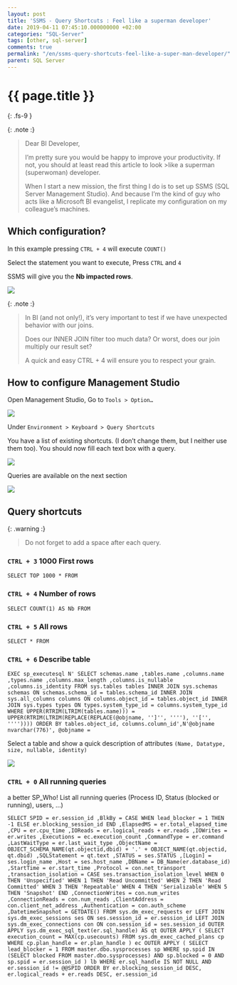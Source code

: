 ```yaml
---
layout: post
title: 'SSMS - Query Shortcuts : Feel like a superman developer'
date: 2019-04-11 07:45:10.000000000 +02:00
categories: "SQL-Server"
tags: [other, sql-server]
comments: true
permalink: "/en/ssms-query-shortcuts-feel-like-a-super-man-developer/"
parent: SQL Server
---
```

# {{ page.title }}
{: .fs-9 }

{: .note :}
>Dear BI Developer,
>
>I’m pretty sure you would be happy to improve your productivity. If not, you should at least read this article to look >like a superman (superwoman) developer.
>
>When I start a new mission, the first thing I do is to set up SSMS (SQL Server Management Studio). And because I’m the kind of guy who acts like a Microsoft BI evangelist, I replicate my configuration on my colleague’s machines.


## Which configuration?

In this example pressing `CTRL + 4` will execute `COUNT()`

Select the statement you want to execute, Press `CTRL` and `4`

SSMS will give you the **Nb impacted rows**.


![](../../assets/SSMS_QueryShortcuts/SSMS_QueryShortcut.webp)


{: .note :}
>In BI (and not only!), it’s very important to test if we have unexpected behavior with our joins.
>
>Does our INNER JOIN filter too much data? Or worst, does our join multiply our result set?
>
>A quick and easy CTRL + 4 will ensure you to respect your grain.




## How to configure Management Studio

Open Management Studio, Go to `Tools > Option…`

![](../../assets/SSMS_QueryShortcuts/SSMS_Query_Shortcut-1.webp)


Under `Environment > Keyboard > Query Shortcuts`

You have a list of existing shortcuts. (I don’t change them, but I neither use them too).
You should now fill each text box with a query.


![](../../assets/SSMS_QueryShortcuts/SSMS_Query_Shortcut-2.webp)


Queries are available on the next section


![](../../assets/SSMS_QueryShortcuts/SSMS_Query_Shortcut-3.webp)


## Query shortcuts

{: .warning :}
>Do not forget to add a space after each query.

### `CTRL + 3` 1000 First rows

```
SELECT TOP 1000 * FROM 
```


### `CTRL + 4` Number of rows

```
SELECT COUNT(1) AS Nb FROM 
```


### `CTRL + 5` All rows

```
SELECT * FROM 
```


### `CTRL + 6` Describe table

```
EXEC sp_executesql N' SELECT schemas.name ,tables.name ,columns.name ,types.name ,columns.max_length ,columns.is_nullable ,columns.is_identity FROM sys.tables tables INNER JOIN sys.schemas schemas ON schemas.schema_id = tables.schema_id INNER JOIN sys.all_columns columns ON columns.object_id = tables.object_id INNER JOIN sys.types types ON types.system_type_id = columns.system_type_id WHERE UPPER(RTRIM(LTRIM(tables.name))) = UPPER(RTRIM(LTRIM(REPLACE(REPLACE(@objname, '']'', ''''), ''['', '''')))) ORDER BY tables.object_id, columns.column_id',N'@objname nvarchar(776)', @objname = 
```


Select a table and show a quick description of attributes `(Name, Datatype, size, nullable, identity)`

![](../../assets/SSMS_QueryShortcuts/SSMS_QueryShortcut_Describe.webp)



### `CTRL + 0` All running queries

a better SP_Who! List all running queries (Process ID, Status (blocked or running), users, …)


```
SELECT SPID = er.session_id ,BlkBy = CASE WHEN lead_blocker = 1 THEN -1 ELSE er.blocking_session_id END ,ElapsedMS = er.total_elapsed_time ,CPU = er.cpu_time ,IOReads = er.logical_reads + er.reads ,IOWrites = er.writes ,Executions = ec.execution_count ,CommandType = er.command ,LastWaitType = er.last_wait_type ,ObjectName = OBJECT_SCHEMA_NAME(qt.objectid,dbid) + '.' + OBJECT_NAME(qt.objectid, qt.dbid) ,SQLStatement = qt.text ,STATUS = ses.STATUS ,[Login] = ses.login_name ,Host = ses.host_name ,DBName = DB_Name(er.database_id) ,StartTime = er.start_time ,Protocol = con.net_transport ,transaction_isolation = CASE ses.transaction_isolation_level WHEN 0 THEN 'Unspecified' WHEN 1 THEN 'Read Uncommitted' WHEN 2 THEN 'Read Committed' WHEN 3 THEN 'Repeatable' WHEN 4 THEN 'Serializable' WHEN 5 THEN 'Snapshot' END ,ConnectionWrites = con.num_writes ,ConnectionReads = con.num_reads ,ClientAddress = con.client_net_address ,Authentication = con.auth_scheme ,DatetimeSnapshot = GETDATE() FROM sys.dm_exec_requests er LEFT JOIN sys.dm_exec_sessions ses ON ses.session_id = er.session_id LEFT JOIN sys.dm_exec_connections con ON con.session_id = ses.session_id OUTER APPLY sys.dm_exec_sql_text(er.sql_handle) AS qt OUTER APPLY ( SELECT execution_count = MAX(cp.usecounts) FROM sys.dm_exec_cached_plans cp WHERE cp.plan_handle = er.plan_handle ) ec OUTER APPLY ( SELECT lead_blocker = 1 FROM master.dbo.sysprocesses sp WHERE sp.spid IN (SELECT blocked FROM master.dbo.sysprocesses) AND sp.blocked = 0 AND sp.spid = er.session_id ) lb WHERE er.sql_handle IS NOT NULL AND er.session_id != @@SPID ORDER BY er.blocking_session_id DESC, er.logical_reads + er.reads DESC, er.session_id
```